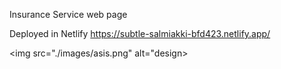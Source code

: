 Insurance Service web page

Deployed  in Netlify https://subtle-salmiakki-bfd423.netlify.app/

<img src="./images/asis.png" alt="design>

